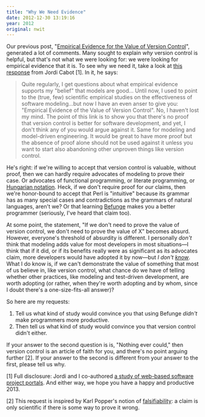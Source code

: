 ```yaml
---
title: "Why We Need Evidence"
date: 2012-12-30 13:19:16
year: 2012
original: nwit
---
```

<p>Our previous post, "<a href="http://www.neverworkintheory.org/?p=451">Empirical Evidence for the Value of Version Control</a>", generated a lot of comments. Many sought to explain <em>why</em> version control is helpful, but that's not what we were looking for: we were looking for empirical evidence that it is. To see why we need it, take a look at <a href="http://modeling-languages.com/next-time-you-ask-for-proof-of-the-benefits-of-software-modeling-i-will/">this response</a> from Jordi Cabot [1]. In it, he says:</p>
<blockquote>
Quite regularly, I get questions about what empirical evidence supports my "belief" that models are good... Until now, I used to point to the (true, few) scientific empirical studies on the effectiveness of software modeling...but now I have an even anser to give you: "Empirical Evidence of the Value of Version Control".
No, I haven't lost my mind. The point of this link is to show you that there's no proof that version control is better for software development, and yet, I don't think any of you would argue against it.
Same for modeling and model-driven engineering. It would be great to have more proof but the absence of proof alone should not be used against it unless you want to start also abandoning other unproven things like version control.
</blockquote>
<p>He's right: if we're willing to accept that version control is valuable, without proof, then we can hardly require advocates of modeling to prove their case.  Or advocates of functional programming, or literate programming, or <a href="http://en.wikipedia.org/wiki/Hungarian_notation">Hungarian notation</a>. Heck, if we don't require proof for <em>our</em> claims, then we're honor-bound to accept that Perl is "intuitive" because its grammar has as many special cases and contradictions as the grammars of natural languages, aren't we? Or that learning <a href="http://en.wikipedia.org/wiki/Befunge">Befunge</a> makes you a better programmer (seriously, I've heard that claim too).</p>
<p>At some point, the statement, "If we don't need to prove the value of version control, we don't need to prove the value of X" becomes absurd. However, everyone's threshold of absurdity is different. I personally <em>don't</em> think that modeling adds value for most developers in most situations&mdash;I think that if it did, or if its benefits really were as significant as its advocates claim, more developers would have adopted it by now&mdash;but <em>I don't <u>know</u></em>. What I do know is, if we can't demonstrate the value of something that most of us believe in, like version control, what chance do we have of telling whether other practices, like modeling and test-driven development, are worth adopting (or rather, when they're worth adopting and by whom, since I doubt there's a one-size-fits-all answer)?</p>
<p>So here are my requests:</p>
<ol>
<li>Tell us what kind of study would convince you that using Befunge <em>didn't</em> make programmers more productive.</li>
<li>Then tell us what kind of study would convince you that version control didn't either.</li>
</ol>
<p>If your answer to the second question is is, "Nothing ever could," then version control is an article of faith for you, and there's no point arguing further [2]. If your answer to the second is different from your answer to the first, please tell us why.</p>
<p>[1] Full disclosure: Jordi and I co-authored <a href="http://www.drdobbs.com/tools/tools-for-teams-a-survey-of-web-based-so/220301068">a study of web-based software project portals</a>. And either way, we hope you have a happy and productive 2013.</p>
<p>[2] This request is inspired by Karl Popper's notion of <a href="http://en.wikipedia.org/wiki/Falsificationism">falsifiability</a>: a claim is only scientific if there is some way to prove it wrong.</p>
